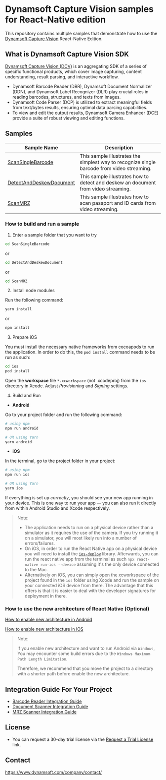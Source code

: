 # Dynamsoft Capture Vision samples for React-Native edition

This repository contains multiple samples that demonstrate how to use the [Dynamsoft Capture Vision](https://www.dynamsoft.com/capture-vision/docs/core/introduction/) React-Native Edition.

## What is Dynamsoft Capture Vision SDK

[Dynamsoft Capture Vision (DCV)](https://www.dynamsoft.com/capture-vision/docs/core/introduction/) is an aggregating SDK of a series of specific functional products, which cover image capturing, content understanding, result parsing, and interactive workflow.

- Dynamsoft Barcode Reader (DBR), Dynamsoft Document Normalizer (DDN), and Dynamsoft Label Recognizer (DLR) play crucial roles in reading barcodes, structures, and texts from images.
- Dynamsoft Code Parser (DCP) is utilized to extract meaningful fields from text/bytes results, ensuring optimal data parsing capabilities.
- To view and edit the output results, Dynamsoft Camera Enhancer (DCE) provide a suite of robust viewing and editing functions.

## Samples

| Sample Name                                                                  | Description |
|------------------------------------------------------------------------------| ----------- |
| [ScanSingleBarcode](./ScanSingleBarcode)           | This sample illustrates the simplest way to recognize single barcode from video streaming. |
| [DetectAndDeskewDocument](./DetectAndDeskewDocument) | This sample illustrates how to detect and deskew an document from video streaming. |
| [ScanMRZ](./ScanMRZ)                                         | This sample illustrates how to scan passport and ID cards from video streaming. |

### How to build and run a sample

1. Enter a sample folder that you want to try

```bash
cd ScanSingleBarcode
```

or

```bash
cd DetectAndDeskewDocument
```

or

```bash
cd ScanMRZ
```

2. Install node modules

Run the following command:

```bash
yarn install
```

or

```bash
npm install
```

3. Prepare iOS

You must install the necessary native frameworks from cocoapods to run the application. In order to do this, the `pod install` command needs to be run as such:

```bash
cd ios
pod install
```

Open the **workspace** file `*.xcworkspace` (not .xcodeproj) from the `ios` directory in Xcode. Adjust *Provisioning* and *Signing* settings.

4. Build and Run

- **Android**

Go to your project folder and run the following command:

```bash
# using npm
npm run android

# OR using Yarn
yarn android
```

- **iOS**

In the terminal, go to the project folder in your project:

```bash
# using npm
npm run ios

# OR using Yarn
yarn ios
```

If everything is set up _correctly_, you should see your new app running in your device.
This is one way to run your app — you can also run it directly from within Android Studio and Xcode respectively.

> Note:
>
>- The application needs to run on a physical device rather than a simulator as it requires the use of the camera. If you try running it on a simulator, you will most likely run into a number of errors/failures.
>- On iOS, in order to run the React Native app on a physical device you will need to install the [`ios-deploy`](https://www.npmjs.com/package/ios-deploy) library. Afterwards, you can run the react native app from the terminal as such `npx react-native run-ios --device` assuming it's the only device connected to the Mac.
>- Alternatively on iOS, you can simply open the xcworkspace of the project found in the `ios` folder using Xcode and run the sample on your connected iOS device from there. The advantage that this offers is that it is easier to deal with the developer signatures for deployment in there.

### How to use the new architecture of React Native (Optional)

[How to enable new architecture in Android](https://reactnative.dev/architecture/landing-page#android)

[How to enable new architecture in IOS](https://reactnative.dev/architecture/landing-page#ios)
> Note:
> 
> If you enable new architecture and want to run Android via `Windows`, You may encounter some build errors due to the `Windows Maximum Path Length Limitation`.
> 
> Therefore, we recommend that you move the project to a directory with a shorter path before enable the new architecture.

## Integration Guide For Your Project

- [Barcode Reader Integration Guide](./barcode-reader-integration-guide.md)
- [Document Scanner Integration Guide](./document-scanner-integration-guide.md)
- [MRZ Scanner Integration Guide](./mrz-scanner-integration-guide.md)

## License

- You can request a 30-day trial license via the [Request a Trial License](https://www.dynamsoft.com/customer/license/trialLicense?product=dcv&utm_source=github&package=mobile) link.

## Contact

https://www.dynamsoft.com/company/contact/
